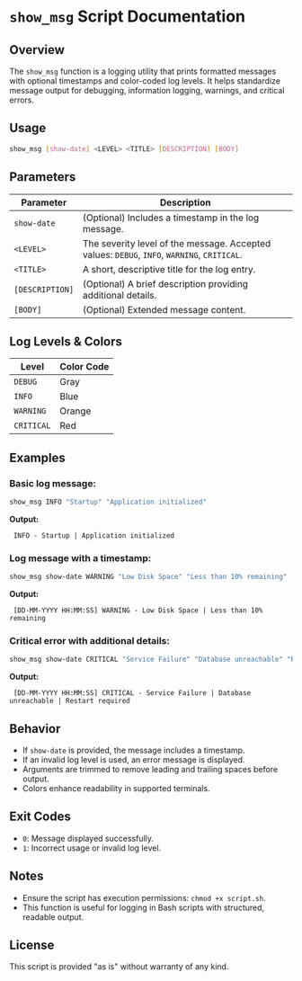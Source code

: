 # `show_msg` Script Documentation

## Overview

The `show_msg` function is a logging utility that prints formatted messages with optional timestamps and color-coded log levels. It helps standardize message output for debugging, information logging, warnings, and critical errors.

## Usage

```bash
show_msg [show-date] <LEVEL> <TITLE> [DESCRIPTION] [BODY]
```

## Parameters

| Parameter       | Description |
|----------------|-------------|
| `show-date`    | (Optional) Includes a timestamp in the log message. |
| `<LEVEL>`      | The severity level of the message. Accepted values: `DEBUG`, `INFO`, `WARNING`, `CRITICAL`. |
| `<TITLE>`      | A short, descriptive title for the log entry. |
| `[DESCRIPTION]`| (Optional) A brief description providing additional details. |
| `[BODY]`       | (Optional) Extended message content. |

## Log Levels & Colors

| Level      | Color Code |
|-----------|------------|
| `DEBUG`   | Gray       |
| `INFO`    | Blue       |
| `WARNING` | Orange     |
| `CRITICAL`| Red        |

## Examples

### Basic log message:
```bash
show_msg INFO "Startup" "Application initialized"
```
**Output:**
```
 INFO - Startup | Application initialized
```

### Log message with a timestamp:
```bash
show_msg show-date WARNING "Low Disk Space" "Less than 10% remaining"
```
**Output:**
```
 [DD-MM-YYYY HH:MM:SS] WARNING - Low Disk Space | Less than 10% remaining
```

### Critical error with additional details:
```bash
show_msg show-date CRITICAL "Service Failure" "Database unreachable" "Restart required"
```
**Output:**
```
 [DD-MM-YYYY HH:MM:SS] CRITICAL - Service Failure | Database unreachable | Restart required
```

## Behavior
- If `show-date` is provided, the message includes a timestamp.
- If an invalid log level is used, an error message is displayed.
- Arguments are trimmed to remove leading and trailing spaces before output.
- Colors enhance readability in supported terminals.

## Exit Codes
- `0`: Message displayed successfully.
- `1`: Incorrect usage or invalid log level.

## Notes
- Ensure the script has execution permissions: `chmod +x script.sh`.
- This function is useful for logging in Bash scripts with structured, readable output.

## License
This script is provided "as is" without warranty of any kind.
